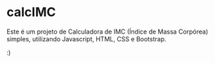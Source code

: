 # calcIMC
Este é um projeto de Calculadora de IMC (Índice de Massa Corpórea) simples, utilizando Javascript, HTML, CSS e Bootstrap.

:)
